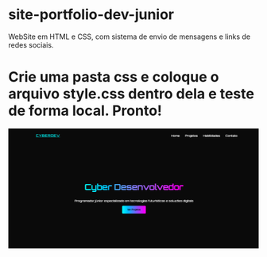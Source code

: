 # site-portfolio-dev-junior

WebSite em HTML e CSS, com sistema de envio de mensagens e links de redes sociais.

# Crie uma pasta css e coloque o arquivo style.css dentro dela e teste de forma local. Pronto!

![CyberDev Portfolio](https://github.com/DevHoxx/site-portfolio-dev-junior/blob/main/imagem-cyberdev.png?raw=true)

